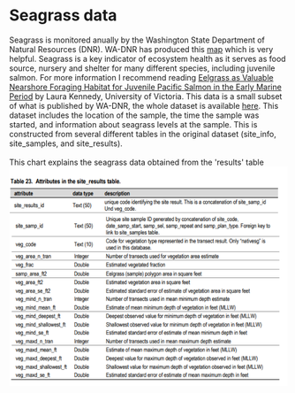 # Seagrass data

Seagrass is monitored anually by the Washington State Department of Natural Resources (DNR). WA-DNR has produced this [map](https://www.arcgis.com/apps/webappviewer/index.html?id=83b8389234454abc8725827b49272a31) which is very helpful. Seagrass is a key indicator of ecosystem health as it serves as food source, nursery and shelter for many different species, including juvenile salmon. For more information I recommend reading [Eelgrass as Valuable Nearshore Foraging Habitat for Juvenile Pacific Salmon in the Early Marine Period](https://dspace.library.uvic.ca/handle/1828/7683) by Laura Kennedy, University of Victoria. This data is a small subset of what is published by WA-DNR, the whole dataset is available [here](https://data-wadnr.opendata.arcgis.com/search?groupIds=6156be63723248acb386917641ff397f&q=puget%20sound%20seagrass%20monitoring%20complete%20download). This dataset includes the location of the sample, the time the sample was started, and information about seagrass levels at the sample. This is constructed from several different tables in the original dataset (site_info, site_samples, and site_results).\
\
This chart explains the seagrass data obtained from the 'results' table
\
![Seagrass Variable Dictionary](results_table.png)
